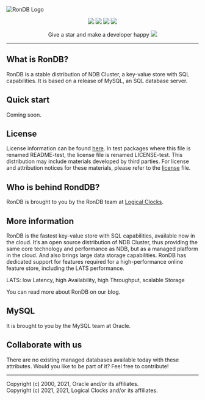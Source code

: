 ![RonDB Logo](https://uploads-ssl.webflow.com/6013cab68382f702f5481fa8/6036462eab5a723283128689_banner-ron.jpg)

<p align="center">
    <a href="https://rondb.com" alt="rondb.com">
        <img src="https://img.shields.io/badge/rondb-com-green" /></a>
    <a href="https://logicalclocks.com" alt="logicalclocks.com">
        <img src="https://img.shields.io/static/v1?label=logicalclocks&message=com&color=blueviolet" /></a>
    <a href="https://dev.mysql.com/doc/" alt="dev.mysql.com/doc">
        <img src="https://img.shields.io/static/v1?label=mysql&message=doc&color=blue" /></a>
    <a href="https://dev.mysql.com/downloads/" alt="dev.mysql.com/downloads">
        <img src="https://img.shields.io/static/v1?label=mysql&message=more&color=orange" /></a>
</p>

<p align="center">
  Give a star and make a developer happy <img src="https://content.logicalclocks.com/hubfs/1f49a.png">
</p>

---

## What is RonDB?

RonDB is a stable distribution of NDB Cluster, a key-value store with SQL capabilities. It is based on a release of MySQL, an SQL database server.

## Quick start

Coming soon.

## License

License information can be found [here](https://github.com/logicalclocks/rondb/blob/21.04/LICENSE). In test packages where this file is renamed README-test, the license file is renamed LICENSE-test. This distribution may include materials developed by third parties. For license and attribution notices for these materials, please refer to the [license](https://github.com/logicalclocks/rondb/blob/21.04/LICENSE) file.

## Who is behind RondDB?

RonDB is brought to you by the RonDB team at [Logical Clocks](https://www.logicalclocks.com/).

## More information

RonDB is the fastest key-value store with SQL capabilities, available now in the cloud. It’s an open source distribution of NDB Cluster, thus providing the same core technology and performance as NDB, but as a managed platform in the cloud. And also brings large data storage capabilities.
RonDB has dedicated support for features required for a high-performance online feature store, including the LATS performance.


LATS: low Latency, high Availability, high Throughput, scalable Storage

You can read more about RonDB on our blog.

## MySQL
It is brought to you by the MySQL team at Oracle.

## Collaborate with us

There are no existing managed databases available today with these attributes. Would you like to be part of it? Feel free to contribute!

---

Copyright (c) 2000, 2021, Oracle and/or its affiliates.   
Copyright (c) 2021, 2021, Logical Clocks and/or its affiliates.
